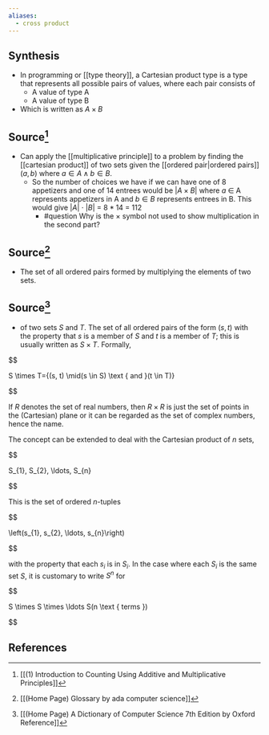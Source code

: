 ```yaml
---
aliases:
  - cross product
---
```

## Synthesis
- In programming or [[type theory]], a Cartesian product type is a type that represents all possible pairs of values, where each pair consists of
	- A value of type A
	- A value of type B
- Which is written as $A \times B$ 
## Source[^1]
- Can apply the [[multiplicative principle]] to a problem by finding the [[cartesian product]] of two sets given the [[ordered pair|ordered pairs]] $(a,b)$ where  $a \in A \land b \in B$.
	- So the number of choices we have if we can have one of 8 appetizers and one of 14 entrees would be $|A \times B|$ where $a$ $\in$ A represents appetizers in A and $b \in B$ represents entrees in B. This would give $|A|$ $\cdot$ $|B|$ = $8*14$ = $112$ 
		- #question Why is the $\times$ symbol not used to show multiplication in the second part?
## Source[^2]
- The set of all ordered pairs formed by multiplying the elements of two sets.

## Source[^3]
- of two sets $S$ and $T$. The set of all ordered pairs of the form $(s, t)$ with the property that $s$ is a member of $S$ and $t$ is a member of $T$; this is usually written as $S \times T$. Formally,

  

$$

S \times T=\{(s, t) \mid(s \in S) \text { and }(t \in T)\}

$$

  

If $R$ denotes the set of real numbers, then $R \times R$ is just the set of points in the (Cartesian) plane or it can be regarded as the set of complex numbers, hence the name.

  

The concept can be extended to deal with the Cartesian product of $n$ sets,

  

$$

S_{1}, S_{2}, \ldots, S_{n}

$$

  

This is the set of ordered $n$-tuples

  

$$

\left(s_{1}, s_{2}, \ldots, s_{n}\right)

$$

  

with the property that each $s_{i}$ is in $S_{i}$. In the case where each $S_{i}$ is the same set $S$, it is customary to write $S^{n}$ for

  

$$

S \times S \times \ldots S(n \text { terms })

$$
## References

[^1]: [[(1) Introduction to Counting Using Additive and Multiplicative Principles]]
[^2]: [[(Home Page) Glossary by ada computer science]]
[^3]: [[(Home Page) A Dictionary of Computer Science 7th Edition by Oxford Reference]]
